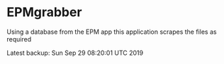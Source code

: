 # EPMgrabber
Using a database from the EPM app this application scrapes the files as required


Latest backup: Sun Sep 29 08:20:01 UTC 2019
